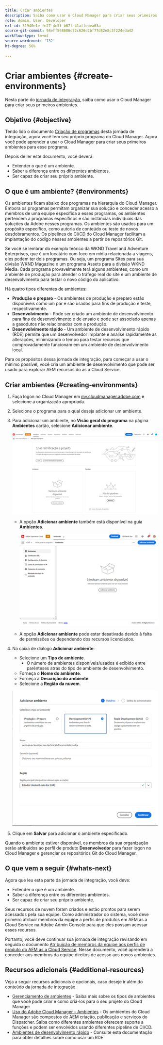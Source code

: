 ```yaml
---
title: Criar ambientes
description: Saiba como usar o Cloud Manager para criar seus primeiros ambientes.
role: Admin, User, Developer
exl-id: 31940e1e-fe27-4c5f-b67f-41affebea63a
source-git-commit: 98eff568686c72c626d2bf77d82e8c3f224eda42
workflow-type: tm+mt
source-wordcount: '732'
ht-degree: 56%

---
```


# Criar ambientes {#create-environments}

Nesta parte do [jornada de integração,](overview.md) saiba como usar o Cloud Manager para criar seus primeiros ambientes.

## Objetivo {#objective}

Tendo lido o documento [Criação de programas](create-program.md) desta jornada de integração, agora você tem seu próprio programa do Cloud Manager. Agora você pode aprender a usar o Cloud Manager para criar seus primeiros ambientes para esse programa.

Depois de ler este documento, você deverá:

* Entender o que é um ambiente.
* Saber a diferença entre os diferentes ambientes.
* Ser capaz de criar seu próprio ambiente.

## O que é um ambiente? {#environments}

Os ambientes ficam abaixo dos programas na hierarquia do Cloud Manager. Embora os programas permitam organizar sua solução e conceder acesso a membros de uma equipe específica a esses programas, os ambientes pertencem a programas específicos e são instâncias individuais das soluções da Adobe nesses programas. Os ambientes são usados para um propósito específico, como autoria de conteúdo ou teste de novos desdobramentos. Os pipelines de CI/CD do Cloud Manager facilitam a implantação do código nesses ambientes a partir de repositórios Git.

Se você se lembrar do exemplo teórico da WKND Travel and Adventure Enterprises, que é um locatário com foco em mídia relacionada a viagens, eles podem ter dois programas. Ou seja, um programa Sites para sua divisão WKND Magazine e um programa Assets para a divisão WKND Media. Cada programa provavelmente terá alguns ambientes, como um ambiente de produção para atender o tráfego real do site e um ambiente de desenvolvimento para testar o novo código do aplicativo.

Há quatro tipos diferentes de ambientes:

* **Produção e preparo** - Os ambientes de produção e preparo estão disponíveis como um par e são usados para fins de produção e teste, respectivamente.
* **Desenvolvimento** - Pode ser criado um ambiente de desenvolvimento para fins de desenvolvimento e de ensaio e pode ser associado apenas a gasodutos não relacionados com a produção.
* **Desenvolvimento rápido** - Um ambiente de desenvolvimento rápido (RDE) permite que um desenvolvedor implante e analise rapidamente as alterações, minimizando o tempo para testar recursos que comprovadamente funcionam em um ambiente de desenvolvimento local.

Para os propósitos dessa jornada de integração, para começar a usar o mínimo possível, você cria um ambiente de desenvolvimento que pode ser usado para explorar AEM recursos do as a Cloud Service.

## Criar ambientes {#creating-environments}

1. Faça logon no Cloud Manager em [my.cloudmanager.adobe.com](https://my.cloudmanager.adobe.com/) e selecione a organização apropriada.

1. Selecione o programa para o qual deseja adicionar um ambiente.

1. Para adicionar um ambiente, no **Visão geral do programa** na página **Ambientes** cartão, selecione **Adicionar ambiente**.

   ![Cartão Ambientes](/help/implementing/cloud-manager/assets/no-environments.png)

   * A opção **Adicionar ambiente** também está disponível na guia **Ambientes**.

      ![Guia Ambientes](/help/implementing/cloud-manager/assets/environments-tab.png)

   * A opção **Adicionar ambiente** pode estar desativada devido à falta de permissões ou dependendo dos recursos licenciados.

1. Na caixa de diálogo **Adicionar ambiente**:

   * Selecione um **Tipo de ambiente**.
      * O número de ambientes disponíveis/usados é exibido entre parênteses atrás do tipo de ambiente de desenvolvimento.
   * Forneça o **Nome do ambiente**.
   * Forneça a **Descrição do ambiente**.
   * Selecione a **Região da nuvem**.

   ![Caixa de diálogo Adicionar ambiente](/help/implementing/cloud-manager/assets/add-environment2.png)

1. Clique em **Salvar** para adicionar o ambiente especificado.

Quando o ambiente estiver disponível, os membros da sua organização serão atribuídos ao perfil de produto **Desenvolvedor** para fazer logon no Cloud Manager e gerenciar os repositórios Git do Cloud Manager.

## O que vem a seguir {#whats-next}

Agora que leu esta parte da jornada de integração, você deve:

* Entender o que é um ambiente.
* Saber a diferença entre os diferentes ambientes.
* Ser capaz de criar seu próprio ambiente.

Seus recursos de nuvem foram criados e estão prontos para serem acessados pela sua equipe. Como administrador do sistema, você deve primeiro atribuir membros da equipe a perfis de produtos em AEM as a Cloud Service na Adobe Admin Console para que eles possam acessar esses recursos.

Portanto, você deve continuar sua jornada de integração revisando em seguida o documento [Atribuição de membros da equipe aos perfis de produto do AEM as a Cloud Service](assign-profiles-aem.md). Nesse documento, você aprenderá a conceder aos membros da equipe direitos de acesso aos novos ambientes.

## Recursos adicionais {#additional-resources}

Veja a seguir recursos adicionais e opcionais, caso deseje ir além do conteúdo da jornada de integração.

* [Gerenciamento de ambientes](/help/implementing/cloud-manager/manage-environments.md) - Saiba mais sobre os tipos de ambientes que você pode criar e como criá-los para o seu projeto do Cloud Manager
* [Uso do Adobe Cloud Manager - Ambientes](https://experienceleague.adobe.com/docs/experience-manager-learn/cloud-service/cloud-manager/environments.html?lang=pt-BR) - Os ambientes do Cloud Manager são compostos de AEM criação, publicação e serviços do Dispatcher. Saiba como diferentes ambientes oferecem suporte a funções e podem ser envolvidos usando diferentes pipeline de CI/CD.
* [Ambientes de desenvolvimento rápido](/help/implementing/developing/introduction/rapid-development-environments.md) - Consulte esta documentação para obter detalhes sobre como usar um RDE

<!-- ERROR: Not Found (HTTP error 404) * [AEM Champion Tips and Tricks - Cloud Manager Environment Types](https://experienceleague.adobe.com/docs/experience-manager-learn/cloud-service/expert-resources/aem-champions/environment-types.md) - Watch this video for an overview of Cloud Manager environment types from an AEM champion. -->

